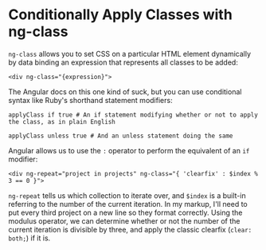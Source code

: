# Conditionally Apply Classes with ng-class

`ng-class` allows you to set CSS on a particular HTML element dynamically by data binding an expression that represents all classes to be added:

	<div ng-class="{expression}">
	
The Angular docs on this one kind of suck, but you can use conditional syntax like Ruby's shorthand statement modifiers:

	applyClass if true # An if statement modifying whether or not to apply the class, as in plain English
	
	applyClass unless true # And an unless statement doing the same
	
Angular allows us to use the `:` operator to perform the equivalent of an `if` modifier:

	<div ng-repeat="project in projects" ng-class="{ 'clearfix' : $index % 3 == 0 }">
	
`ng-repeat` tells us which collection to iterate over, and `$index` is a built-in referring to the number of the current iteration. In my markup, I'll need to put every third project on a new line so they format correctly. Using the modulus operator, we can determine whether or not the number of the current iteration is divisible by three, and apply the classic clearfix (`clear: both;`) if it is.
